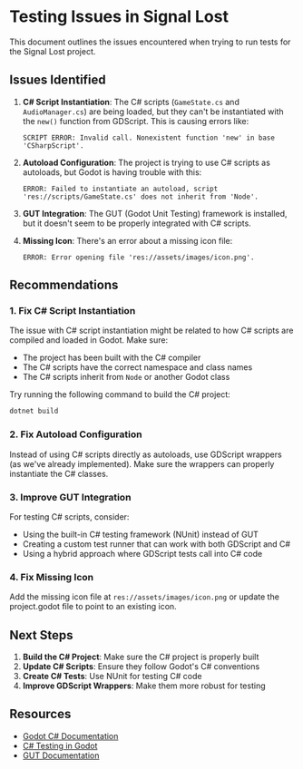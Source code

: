# Testing Issues in Signal Lost

This document outlines the issues encountered when trying to run tests for the Signal Lost project.

## Issues Identified

1. **C# Script Instantiation**: The C# scripts (`GameState.cs` and `AudioManager.cs`) are being loaded, but they can't be instantiated with the `new()` function from GDScript. This is causing errors like:
   ```
   SCRIPT ERROR: Invalid call. Nonexistent function 'new' in base 'CSharpScript'.
   ```

2. **Autoload Configuration**: The project is trying to use C# scripts as autoloads, but Godot is having trouble with this:
   ```
   ERROR: Failed to instantiate an autoload, script 'res://scripts/GameState.cs' does not inherit from 'Node'.
   ```

3. **GUT Integration**: The GUT (Godot Unit Testing) framework is installed, but it doesn't seem to be properly integrated with C# scripts.

4. **Missing Icon**: There's an error about a missing icon file:
   ```
   ERROR: Error opening file 'res://assets/images/icon.png'.
   ```

## Recommendations

### 1. Fix C# Script Instantiation

The issue with C# script instantiation might be related to how C# scripts are compiled and loaded in Godot. Make sure:

- The project has been built with the C# compiler
- The C# scripts have the correct namespace and class names
- The C# scripts inherit from `Node` or another Godot class

Try running the following command to build the C# project:

```bash
dotnet build
```

### 2. Fix Autoload Configuration

Instead of using C# scripts directly as autoloads, use GDScript wrappers (as we've already implemented). Make sure the wrappers can properly instantiate the C# classes.

### 3. Improve GUT Integration

For testing C# scripts, consider:

- Using the built-in C# testing framework (NUnit) instead of GUT
- Creating a custom test runner that can work with both GDScript and C#
- Using a hybrid approach where GDScript tests call into C# code

### 4. Fix Missing Icon

Add the missing icon file at `res://assets/images/icon.png` or update the project.godot file to point to an existing icon.

## Next Steps

1. **Build the C# Project**: Make sure the C# project is properly built
2. **Update C# Scripts**: Ensure they follow Godot's C# conventions
3. **Create C# Tests**: Use NUnit for testing C# code
4. **Improve GDScript Wrappers**: Make them more robust for testing

## Resources

- [Godot C# Documentation](https://docs.godotengine.org/en/stable/tutorials/scripting/c_sharp/index.html)
- [C# Testing in Godot](https://docs.godotengine.org/en/stable/tutorials/scripting/c_sharp/c_sharp_differences.html)
- [GUT Documentation](https://github.com/bitwes/Gut/wiki)

